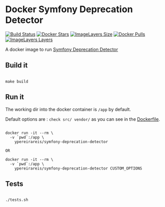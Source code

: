 # Docker Symfony Deprecation Detector

[![Build Status](https://travis-ci.org/ypereirareis/docker-symfony-deprecation-detector.svg?branch=master)](https://travis-ci.org/ypereirareis/docker-symfony-deprecation-detector)
[![Docker Stars](https://img.shields.io/docker/stars/ypereirareis/symfony-deprecation-detector.svg)]()
[![ImageLayers Size](https://img.shields.io/imagelayers/image-size/ypereirareis/symfony-deprecation-detector/latest.svg)]()
[![Docker Pulls](https://img.shields.io/docker/pulls/ypereirareis/symfony-deprecation-detector.svg)]()
[![ImageLayers Layers](https://img.shields.io/imagelayers/layers/ypereirareis/symfony-deprecation-detector/latest.svg)]()

A docker image to run [Symfony Deprecation Detector](https://github.com/sensiolabs-de/deprecation-detector)

## Build it

```shell

make build

```

## Run it

The working dir into the docker container is `/app` by default.

Default options are : `check src/ vendor/` as you can see in the [Dockerfile](Dockerfile?L25).

```shell

docker run -it --rm \
  -v `pwd`:/app \
    ypereirareis/symfony-deprecation-detector
    
OR

docker run -it --rm \
  -v `pwd`:/app \
    ypereirareis/symfony-deprecation-detector CUSTOM_OPTIONS

```

## Tests

```shell

./tests.sh

```
